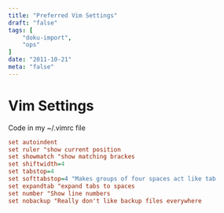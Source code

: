 ```yaml
---
title: "Preferred Vim Settings"
draft: "false"
tags: [
    "doku-import",
    "ops"
]
date: "2011-10-21"
meta: "false"
---
```


# Vim Settings

Code in my ~/.vimrc file

```ini
set autoindent
set ruler "show current position
set showmatch "show matching brackes
set shiftwidth=4
set tabstop=4 
set softtabstop=4 "Makes groups of four spaces act like tab
set expandtab "expand tabs to spaces
set number "Show line numbers
set nobackup "Really don't like backup files everywhere
```
